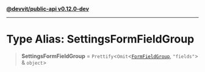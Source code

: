 [**@devvit/public-api v0.12.0-dev**](../README.md)

---

# Type Alias: SettingsFormFieldGroup

> **SettingsFormFieldGroup** = `Prettify`\<`Omit`\<[`FormFieldGroup`](FormFieldGroup.md), `"fields"`\> & `object`\>
